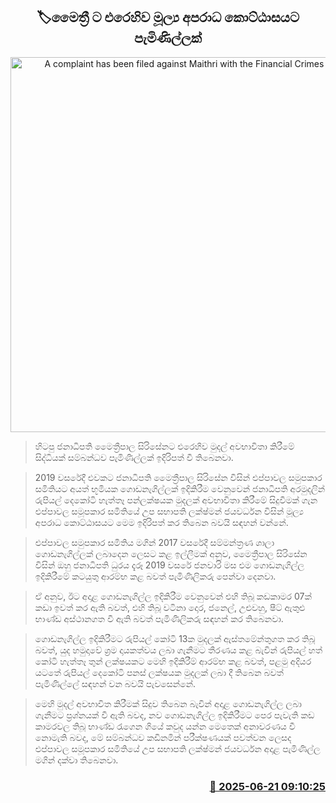 <p align='center'><b><h2 align='center' title='A complaint has been filed against Maithri with the Financial Crimes Division.'>🏷මෛත්‍රී ට එරෙහිව මූල්‍ය අපරාධ කොට්ඨාසයට පැමිණිල්ලක්</h2></b></p>
<p align='center'><img src='https://helakuru.sgp1.cdn.digitaloceanspaces.com/esana/images/lib/maithri-sad-archived.png' width='600' alt='A complaint has been filed against Maithri with the Financial Crimes Division.'></p>

> හිටපු ජනාධිපති මෛත්‍රීපාල සිරිසේනට එරෙහිව මුදල් අවභාවිතා කිරීමේ සිද්ධියක් සම්බන්ධව පැමිණිල්ලක් ඉදිරිපත් වී තිබෙනවා.

> 2019 වසරේදී එවකට ජනාධිපති මෛත්‍රීපාල සිරිසේන විසින් එප්පාවල සමුපකාර සමිතියට අයත් භූමියක ගොඩනැගිල්ලක් ඉදිකිරීම වෙනුවෙන් ජනාධිපති අරමුදලින් රුපියල් දෙකෝටි හැත්තෑ පන්ලක්ෂයක මුදලක් අවභාවිත‍ා කිරීමේ සිදුවීමක් ගැන එප්පාවල සමූපකාර සමිතියේ උප සභාපති ලක්ෂ්මන් ජයවර්ධන විසින් මූල්‍ය අපරාධ කොට්ඨාසයට මෙම ඉදිරිපත් කර තිබෙන බවයි සඳහන් වන්නේ.

> එප්පාවල සමුපකාර සමිතිය මගින් 2017 වසරේදී සම්මන්ත්‍රණ ශාලා ගොඩනැගිල්ලක් ලබාදෙන ලෙසට කළ ඉල්ලීමක් අනුව, මෛත්‍රීපාල සිරිසේන විසින් ඔහු ජනාධිපති ධුරය දැරූ 2019 වසරේ ජනවාරි මස එම ගොඩනැගිල්ල ඉදිකිරීමේ කටයුතු ආරම්භ කළ බවත් පැමිණිලිකරු පෙන්වා දෙනවා.

> ඒ අනුව, ඊට අදාළ ගොඩනැගිල්ල ඉදිකිරීම වෙනුවෙන් එහි තිබූ කඩකාමර 07ක් කඩා ඉවත් කර ඇති බවත්, එහි තිබූ වටිනා දොර, ජනෙල්, උළුවහු, ෂීට් ඇතුළු භාණ්ඩ අස්ථානගත වී ඇති බවත් පැමිණිලිකරු සඳහන් කර තිබෙනවා.

> ගොඩනැගිල්ල ඉදිකිරීමට රුපියල් කෝටි 13ක මුදලක් ඇස්තමේන්තුගත කර තිබූ බවත්, යුද හමුදාවේ ශ්‍රම දායකත්වය ලබා ගැනීමට තීරණය කළ බැවින් රුපියල් හත් කෝටි හැත්තෑ තුන් ලක්ෂයකට මෙහි ඉදිකිරීම් ආරම්භ කළ බවත්, පළමු අදියර යටතේ රුපියල් දෙකෝටි පනස් ලක්ෂයක මුදලක් ලබා දී තිබෙන බවත් පැමිණිල්ලේ සඳහන් වන බවයි පැවසෙන්නේ.

> මෙහි මුදල් අවභාවිත කිරීමක් සිදුව තිබෙන බැවින් අදාළ ගොඩනැගිල්ල ලබා ගැනීමට ප්‍රශ්නයක් වී ඇති බවද, නව ගොඩනැගිල්ල ඉදිකිරීමට පෙර පැවැති කඩ කාමරවල තිබූ භාණ්ඩ රැගෙන ගියේ කවුද යන්න මෙතෙක් අනාවරණය වී නොමැති බවද, මේ සම්බන්ධව කඩිනමින් පරීක්ෂණයක් පවත්වන ලෙසද එප්පාවල සමූපකාර සමිතියේ උප සභාපති ලක්ෂ්මන් ජයවර්ධන අදාළ පැමිණිල්ල මගින් දක්වා තිබෙනවා.



<h3 align='right'><a href='https://www.helakuru.lk/esana/p/111217/'>📅 2025-06-21 09:10:25</a></h3>
